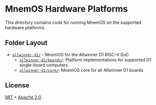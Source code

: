 # MnemOS Hardware Platforms

This directory contains code for running MnemOS on the supported hardware
platforms.

## Folder Layout

* [`allwinner-d1/`] - MnemOS for the Allwinner D1 RISC-V SoC
  - [`allwinner-d1/boards/`]: Platform implementations for supported D1
        single-board computers.
  - [`allwinner-d1/core/`]: MnemOS core for all Allwinner D1 boards

[`allwinner-d1/`]: ./allwinner-d1/
[`allwinner-d1/boards/`]: ./allwinner-d1/boards/
[`allwinner-d1/core/`]: ./allwinner-d1/core/

## License

[MIT] + [Apache 2.0].

[MIT]: ./../../LICENSE-MIT
[Apache 2.0]: ./../../LICENSE-APACHE

